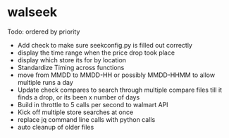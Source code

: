# walseek

Todo: ordered by priority
- Add check to make sure seekconfig.py is filled out correctly
- display the time range when the price drop took place
- display which store its for by location
- Standardize Timing across functions
- move from MMDD to MMDD-HH or possibly MMDD-HHMM to allow multiple runs a day
- Update check compares to search through multiple compare files till it finds a drop, or its been x number of days 
- Build in throttle to 5 calls per second to walmart API
- Kick off multiple store searches at once
- replace jq command line calls with python calls
- auto cleanup of older files
